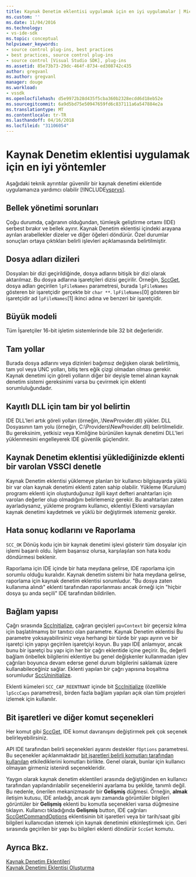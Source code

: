 ```yaml
---
title: Kaynak Denetim eklentisi uygulamak için en iyi uygulamalar | Microsoft Docs
ms.custom: ''
ms.date: 11/04/2016
ms.technology:
- vs-ide-sdk
ms.topic: conceptual
helpviewer_keywords:
- source control plug-ins, best practices
- best practices, source control plug-ins
- source control [Visual Studio SDK], plug-ins
ms.assetid: 85e73b73-29dc-464f-8734-ed308742c435
author: gregvanl
ms.author: gregvanl
manager: douge
ms.workload:
- vssdk
ms.openlocfilehash: d5e9972b28d435f5cba360b2328ecdd6d18eb52e
ms.sourcegitcommit: 6a9d5bd75e50947659fd6c837111a6a547884e2a
ms.translationtype: MT
ms.contentlocale: tr-TR
ms.lasthandoff: 04/16/2018
ms.locfileid: "31106054"
---
```

# <a name="best-practices-for-implementing-a-source-control-plug-in"></a>Kaynak Denetim eklentisi uygulamak için en iyi yöntemler
Aşağıdaki teknik ayrıntılar güvenilir bir kaynak denetimi eklentide uygulamanıza yardımcı olabilir [!INCLUDE[vsprvs](../code-quality/includes/vsprvs_md.md)].  
  
## <a name="memory-management-issues"></a>Bellek yönetimi sorunları  
 Çoğu durumda, çağıranın olduğundan, tümleşik geliştirme ortamı (IDE) serbest bırakır ve bellek ayırır. Kaynak Denetim eklentisi içindeki arayana ayrılan arabellekler dizeler ve diğer öğeleri döndürür. Özel durumlar sonuçları ortaya çıktıkları belirli işlevleri açıklamasında belirtilmiştir.  
  
## <a name="arrays-of-file-names"></a>Dosya adları dizileri  
 Dosyaları bir dizi geçirildiğinde, dosya adlarını bitişik bir dizi olarak aktarılmaz. Bu dosya adlarına işaretçileri dizisi geçirilir. Örneğin, [SccGet](../extensibility/sccget-function.md), dosya adları geçirilen `lpFileNames` parametresi, burada `lpFileNames` gösteren bir işaretçidir gerçekte bir `char **`. `lpFileNames`[0] gösteren bir işaretçidir ad `lpFileNames`[1] ikinci adına ve benzeri bir işaretçidir.  
  
## <a name="large-model"></a>Büyük modeli  
 Tüm İşaretçiler 16-bit işletim sistemlerinde bile 32 bit değerleridir.  
  
## <a name="fully-qualified-paths"></a>Tam yollar  
 Burada dosya adlarını veya dizinleri bağımsız değişken olarak belirtilmiş, tam yol veya UNC yolları, bitiş ters eğik çizgi olmadan olması gerekir. Kaynak denetimi için göreli yolların diğer bir deyişle temel alınan kaynak denetim sistemi gereksinimi varsa bu çevirmek için eklenti sorumluluğundadır.  
  
## <a name="specify-a-fully-qualified-path-for-the-registered-dll"></a>Kayıtlı DLL için tam bir yol belirtin  
 IDE DLL'leri artık göreli yolları (örneğin,.\NewProvider.dll) yükler. DLL Dosyasının tam yolu (örneğin, C:\Providers\NewProvider.dll) belirtilmelidir. Bu gereksinim, yetkisiz veya Kimliğine bürünülen kaynak denetimi DLL'leri yüklenmesini engelleyerek IDE güvenlik güçlendirir.  
  
## <a name="check-for-an-existing-vssci-plug-in-when-you-install-your-source-control-plug-in"></a>Kaynak Denetim eklentisi yüklediğinizde eklenti bir varolan VSSCI denetle  
 Kaynak Denetim eklentisi yüklemeye planları bir kullanıcı bilgisayarda yüklü bir var olan kaynak denetimi eklenti zaten sahip olabilir. Yükleme (Kurulum) programı eklenti için oluşturduğunuz ilgili kayıt defteri anahtarları için varolan değerler olup olmadığını belirlemeniz gerekir. Bu anahtarları zaten ayarladıysanız, yükleme programı kullanıcı, eklentiyi Eklenti varsayılan kaynak denetimi kaydetmek ve yüklü bir değiştirmek istemeniz gerekir.  
  
## <a name="error-result-codes-and-reporting"></a>Hata sonuç kodlarını ve Raporlama  
 `SCC_OK` Dönüş kodu için bir kaynak denetimi işlevi gösterir tüm dosyalar için işlemi başarılı oldu. İşlem başarısız olursa, karşılaşılan son hata kodu döndürmesi beklenir.  
  
 Raporlama için IDE içinde bir hata meydana gelirse, IDE raporlama için sorumlu olduğu kuralıdır. Kaynak denetim sistemi bir hata meydana gelirse, raporlama için kaynak denetim eklentisi sorumludur. "Bu dosya zaten kullanıma alındı" eklenti tarafından raporlanması ancak örneği için "hiçbir dosya şu anda seçili" IDE tarafından bildirilen.  
  
## <a name="the-context-structure"></a>Bağlam yapısı  
 Çağrı sırasında [SccInitialize](../extensibility/sccinitialize-function.md), çağıran geçişleri `ppvContext` bir geçersiz kılma için başlatılmamış bir tanıtıcı olan parametre. Kaynak Denetim eklentisi Bu parametre yoksayabilirsiniz veya herhangi bir türde bir yapı ayırın ve bir işaretçi için yapıyı geçirilen işaretçiyi koyun. Bu yapı IDE anlamıyor, ancak bunu bir işaretçi bu yapı için her bir çağrı eklentide içine geçirir. Bu, değerli bağlam önbellek bilgilerini eklentiye bu genel değişkenler kullanmadan işlev çağrıları boyunca devam ederse genel durum bilgilerini saklamak üzere kullanabileceğiniz sağlar. Eklenti yapılan bir çağrı yapısına boşaltma sorumludur [SccUninitialize](../extensibility/sccuninitialize-function.md).  
  
 Eklenti kümeleri `SCC_CAP_REENTRANT` içinde bit [SccInitialize](../extensibility/sccinitialize-function.md) (özellikle `lpSccCaps` parametresi), birden fazla bağlam yapıları açık olan tüm projeleri izlemek için kullanılır.  
  
## <a name="bitflags-and-other-command-options"></a>Bit işaretleri ve diğer komut seçenekleri  
 Her komut gibi [SccGet](../extensibility/sccget-function.md), IDE komut davranışını değiştirmek pek çok seçenek belirleyebilirsiniz.  
  
 API IDE tarafından belirli seçenekleri ayarını destekler `fOptions` parametresi. Bu seçenekler açıklanmaktadır [bit işaretleri belirli komutları tarafından kullanılan](../extensibility/bitflags-used-by-specific-commands.md) etkilediklerini komutları birlikte. Genel olarak, bunlar için kullanıcı olmayan girmeniz istenirdi seçenekleridir.  
  
 Yaygın olarak kaynak denetim eklentileri arasında değiştiğinden en kullanıcı tarafından yapılandırılabilir seçeneklerini ayarlama bu şekilde, tanımlı değil. Bu nedenle, önerilen mekanizmasıdır bir **Gelişmiş** düğmesi. Örneğin, **almak** iletişim kutusu, IDE anladığı, ancak aynı zamanda görüntüler bilgileri görüntüler bir **Gelişmiş** eklenti bu komutla seçenekleri varsa düğmesine tıklayın. Kullanıcı tıkladığında **Gelişmiş** button, IDE çağrıları [SccGetCommandOptions](../extensibility/sccgetcommandoptions-function.md) eklentisinin bit işaretleri veya bir tarih/saat gibi bilgileri kullanıcıdan istemek için kaynak denetimini etkinleştirmek için. Geri sırasında geçirilen bir yapı bu bilgileri eklenti döndürür `SccGet` komutu.  
  
## <a name="see-also"></a>Ayrıca Bkz.  
 [Kaynak Denetim Eklentileri](../extensibility/source-control-plug-ins.md)   
 [Kaynak Denetimi Eklentisi Oluşturma](../extensibility/internals/creating-a-source-control-plug-in.md)